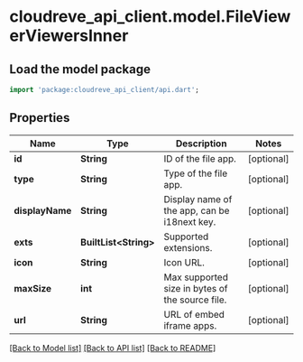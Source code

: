 # cloudreve_api_client.model.FileViewerViewersInner

## Load the model package
```dart
import 'package:cloudreve_api_client/api.dart';
```

## Properties
Name | Type | Description | Notes
------------ | ------------- | ------------- | -------------
**id** | **String** | ID of the file app. | [optional] 
**type** | **String** | Type of the file app. | [optional] 
**displayName** | **String** | Display name of the app, can be i18next key. | [optional] 
**exts** | **BuiltList&lt;String&gt;** | Supported extensions. | [optional] 
**icon** | **String** | Icon URL. | [optional] 
**maxSize** | **int** | Max supported size in bytes of the source file. | [optional] 
**url** | **String** | URL of embed iframe apps. | [optional] 

[[Back to Model list]](../README.md#documentation-for-models) [[Back to API list]](../README.md#documentation-for-api-endpoints) [[Back to README]](../README.md)


